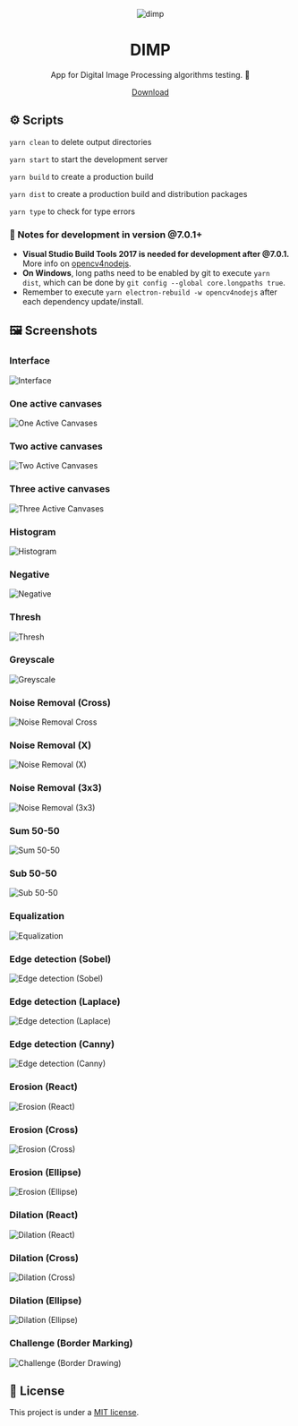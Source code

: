 <p align="center">
  <img src="/app/media/icon.png" alt="dimp" />
</p>

<h1 align="center">DIMP</h1>

<div align="center">

App for Digital Image Processing algorithms testing. 🧪

<a href="https://github.com/Azganoth/dimp/releases">Download</a>

</div>

## ⚙️ Scripts

`yarn clean` to delete output directories

`yarn start` to start the development server

`yarn build` to create a production build

`yarn dist` to create a production build and distribution packages

`yarn type` to check for type errors

### 📝 Notes for development in version @7.0.1+

- **Visual Studio Build Tools 2017 is needed for development after @7.0.1.** More info on [opencv4nodejs](https://www.npmjs.com/package/opencv4nodejs).
- **On Windows**, long paths need to be enabled by git to execute `yarn dist`, which can be done by `git config --global core.longpaths true`.
- Remember to execute `yarn electron-rebuild -w opencv4nodejs` after each dependency update/install.

## 🖼️ Screenshots

### Interface

![Interface](/screenshots/dimp-interface.png)

### One active canvases

![One Active Canvases](/screenshots/dimp-one-active-canvases.png)

### Two active canvases

![Two Active Canvases](/screenshots/dimp-two-active-canvases.png)

### Three active canvases

![Three Active Canvases](/screenshots/dimp-three-active-canvases.png)

### Histogram

![Histogram](/screenshots/dimp-histogram.png)

### Negative

![Negative](/screenshots/dimp-negative.png)

### Thresh

![Thresh](/screenshots/dimp-thresh.png)

### Greyscale

![Greyscale](/screenshots/dimp-greyscale.png)

### Noise Removal (Cross)

![Noise Removal Cross](/screenshots/dimp-noise-removal-cross.png)

### Noise Removal (X)

![Noise Removal (X)](/screenshots/dimp-noise-removal-x.png)

### Noise Removal (3x3)

![Noise Removal (3x3)](/screenshots/dimp-noise-removal-3x3.png)

### Sum 50-50

![Sum 50-50](/screenshots/dimp-sum-50-50.png)

### Sub 50-50

![Sub 50-50](/screenshots/dimp-sub-50-50.png)

### Equalization

![Equalization](/screenshots/dimp-equalization.png)

### Edge detection (Sobel)

![Edge detection (Sobel)](/screenshots/dimp-edge-detection-sobel.png)

### Edge detection (Laplace)

![Edge detection (Laplace)](/screenshots/dimp-edge-detection-laplace.png)

### Edge detection (Canny)

![Edge detection (Canny)](/screenshots/dimp-edge-detection-canny.png)

### Erosion (React)

![Erosion (React)](/screenshots/dimp-erosion-rect.png)

### Erosion (Cross)

![Erosion (Cross)](/screenshots/dimp-erosion-cross.png)

### Erosion (Ellipse)

![Erosion (Ellipse)](/screenshots/dimp-erosion-ellipse.png)

### Dilation (React)

![Dilation (React)](/screenshots/dimp-Dilation-rect.png)

### Dilation (Cross)

![Dilation (Cross)](/screenshots/dimp-Dilation-cross.png)

### Dilation (Ellipse)

![Dilation (Ellipse)](/screenshots/dimp-Dilation-ellipse.png)

### Challenge (Border Marking)

![Challenge (Border Drawing)](/screenshots/dimp-challenge-border-marking.png)

## 🔑 License

This project is under a [MIT license](/LICENSE).
